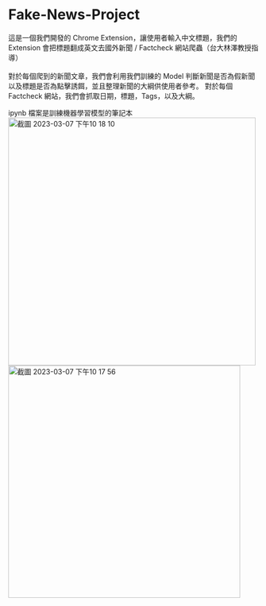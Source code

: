 # Fake-News-Project
這是一個我們開發的 Chrome Extension，讓使用者輸入中文標題，我們的 Extension 會把標題翻成英文去國外新聞 / Factcheck 網站爬蟲（台大林澤教授指導）
<br/>
<br/>
對於每個爬到的新聞文章，我們會利用我們訓練的 Model 判斷新聞是否為假新聞以及標題是否為點擊誘餌，並且整理新聞的大綱供使用者參考。
對於每個 Factcheck 網站，我們會抓取日期，標題，Tags，以及大綱。

ipynb 檔案是訓練機器學習模型的筆記本
<br/>
<img width="498" alt="截圖 2023-03-07 下午10 18 10" src="https://user-images.githubusercontent.com/80436454/226223259-1f8c9e2d-b27c-4c4e-b49d-70ac292283f5.png">
<img width="467" alt="截圖 2023-03-07 下午10 17 56" src="https://user-images.githubusercontent.com/80436454/226223265-5188bcd3-5a93-472e-8f2c-399efbd03a01.png">
